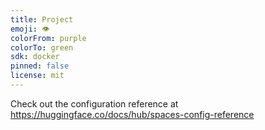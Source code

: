 ```yaml
---
title: Project
emoji: 👁
colorFrom: purple
colorTo: green
sdk: docker
pinned: false
license: mit
---
```


Check out the configuration reference at https://huggingface.co/docs/hub/spaces-config-reference

